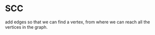 # SCC
add edges so that we can find a vertex, from where we can reach all the vertices in the graph.
